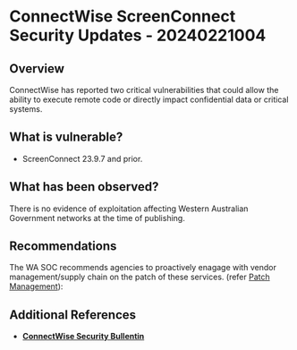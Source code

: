 # ConnectWise ScreenConnect Security Updates - 20240221004

## Overview

ConnectWise has reported two critical vulnerabilities that could allow the ability to execute remote code or directly impact confidential data or critical systems.

## What is vulnerable?

- ScreenConnect 23.9.7 and prior.

## What has been observed?

There is no evidence of exploitation affecting Western Australian Government networks at the time of publishing.

## Recommendations

The WA SOC recommends agencies to proactively enagage with vendor management/supply chain on the patch of these services. (refer [Patch Management](../guidelines/patch-management.md)):

## Additional References

- [**ConnectWise Security Bullentin**](https://www.connectwise.com/company/trust/security-bulletins/connectwise-screenconnect-23.9.8)
